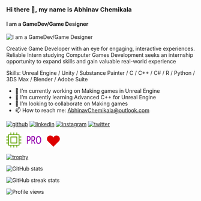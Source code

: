 ### Hi there 👋, my name is Abhinav Chemikala
#### I am a GameDev/Game Designer 
![I am a GameDev/Game Designer ](https://i.imgur.com/xIjY30L.jpg)

Creative Game Developer with an eye for engaging, interactive experiences.
Reliable Intern studying Computer Games Development seeks an internship opportunity to expand skills and gain valuable real-world experience

Skills: Unreal Engine / Unity / Substance Painter / C / C++ / C# / R / Python  / 3DS Max / Blender / Adobe Suite

- 🔭 I’m currently working on Making games in Unreal Engine 
- 🌱 I’m currently learning Advanced C++ for Unreal Engine 
- 👯 I’m looking to collaborate on Making games 
- 📫 How to reach me: AbhinavChemikala@outlook.com 


[<img src='https://cdn.jsdelivr.net/npm/simple-icons@3.0.1/icons/github.svg' alt='github' height='40'>](https://github.com/abhiboby)  [<img src='https://cdn.jsdelivr.net/npm/simple-icons@3.0.1/icons/linkedin.svg' alt='linkedin' height='40'>](https://www.linkedin.com/in/abhinavkumarreddy/)  [<img src='https://cdn.jsdelivr.net/npm/simple-icons@3.0.1/icons/instagram.svg' alt='instagram' height='40'>](https://www.instagram.com/abhibobyrockz/)  [<img src='https://cdn.jsdelivr.net/npm/simple-icons@3.0.1/icons/twitter.svg' alt='twitter' height='40'>](https://twitter.com/Abhi30214607)  

<a href='https://docs.github.com/en/developers'><img src='https://raw.githubusercontent.com/acervenky/animated-github-badges/master/assets/devbadge.gif' width='40' height='40'></a> <a href='https://github.com/pricing'><img src='https://raw.githubusercontent.com/acervenky/animated-github-badges/master/assets/pro.gif' width='40' height='40'></a> <a href='https://docs.github.com/en/github/supporting-the-open-source-community-with-github-sponsors'><img src='https://raw.githubusercontent.com/acervenky/animated-github-badges/master/assets/sponsorbadge.gif' width='35' height='35'></a> 

[![trophy](https://github-profile-trophy.vercel.app/?username=abhiboby)](https://github.com/ryo-ma/github-profile-trophy)

![GitHub stats](https://github-readme-stats.vercel.app/api?username=abhiboby&show_icons=true&count_private=true)  

![GitHub streak stats](https://github-readme-streak-stats.herokuapp.com/?user=abhiboby)  

![Profile views](https://gpvc.arturio.dev/abhiboby)  
